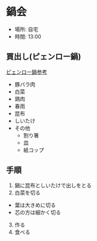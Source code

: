 # 鍋会

* 場所: 自宅
* 時間: 13:00


## 買出し(ピェンロー鍋)

[ピェンロー鍋参考](http://localhost)

* 豚バラ肉
* 白菜
* 鶏肉
* 春雨
* 昆布
* しいたけ
* その他
  - 割り箸
  - 皿
  - 紙コップ


## 手順

1. 鍋に昆布としいたけで出しをとる
2. 白菜を切る
  * 葉は大きめに切る
  * 芯の方は細かく切る
3. 作る
4. 食べる
